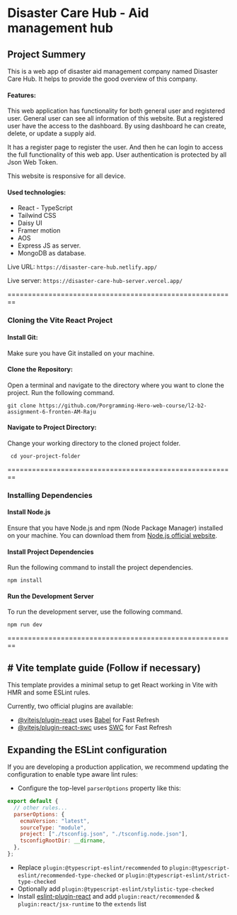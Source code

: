 # Disaster Care Hub - Aid management hub

## Project Summery

This is a web app of disaster aid management company named Disaster Care Hub. It helps to provide the good overview of this company.

#### Features:

This web application has functionality for both general user and registered user. General user can see all information of this website. But a registered user have the access to the dashboard. By using dashboard he can create, delete, or update a supply aid.

It has a register page to register the user. And then he can login to access the full functionality of this web app. User authentication is protected by all Json Web Token.

This website is responsive for all device.

#### Used technologies:

- React - TypeScript
- Tailwind CSS
- Daisy UI
- Framer motion
- AOS
- Express JS as server.
- MongoDB as database.

Live URL: `https://disaster-care-hub.netlify.app/`

Live server: `https://disaster-care-hub-server.vercel.app/`

========================================================

### Cloning the Vite React Project

#### Install Git:

Make sure you have Git installed on your machine.

#### Clone the Repository:

Open a terminal and navigate to the directory where you want to clone the project. Run the following command.

`git clone https://github.com/Porgramming-Hero-web-course/l2-b2-assignment-6-fronten-AM-Raju`

#### Navigate to Project Directory:

Change your working directory to the cloned project folder.

` cd your-project-folder`

========================================================

### Installing Dependencies

#### Install Node.js

Ensure that you have Node.js and npm (Node Package Manager) installed on your machine. You can download them from [Node.js official website](https://nodejs.org/en).

#### Install Project Dependencies

Run the following command to install the project dependencies.

`npm install
`

#### Run the Development Server

To run the development server, use the following command.

`npm run dev
`

========================================================

## # Vite template guide (Follow if necessary)

This template provides a minimal setup to get React working in Vite with HMR and some ESLint rules.

Currently, two official plugins are available:

- [@vitejs/plugin-react](https://github.com/vitejs/vite-plugin-react/blob/main/packages/plugin-react/README.md) uses [Babel](https://babeljs.io/) for Fast Refresh
- [@vitejs/plugin-react-swc](https://github.com/vitejs/vite-plugin-react-swc) uses [SWC](https://swc.rs/) for Fast Refresh

## Expanding the ESLint configuration

If you are developing a production application, we recommend updating the configuration to enable type aware lint rules:

- Configure the top-level `parserOptions` property like this:

```js
export default {
  // other rules...
  parserOptions: {
    ecmaVersion: "latest",
    sourceType: "module",
    project: ["./tsconfig.json", "./tsconfig.node.json"],
    tsconfigRootDir: __dirname,
  },
};
```

- Replace `plugin:@typescript-eslint/recommended` to `plugin:@typescript-eslint/recommended-type-checked` or `plugin:@typescript-eslint/strict-type-checked`
- Optionally add `plugin:@typescript-eslint/stylistic-type-checked`
- Install [eslint-plugin-react](https://github.com/jsx-eslint/eslint-plugin-react) and add `plugin:react/recommended` & `plugin:react/jsx-runtime` to the `extends` list
